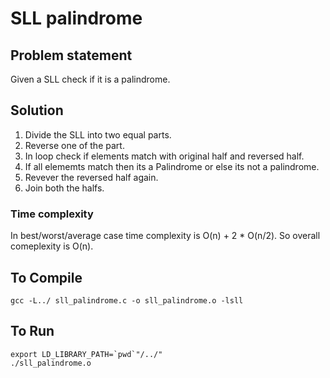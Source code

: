 # SLL palindrome 

## Problem statement
Given a SLL check if it is a palindrome.
## Solution
1. Divide the SLL into two equal parts.
2. Reverse one of the part.
3. In loop check if elements match with original half and reversed half.
4. If all elememts match then its a Palindrome or else its not a palindrome.
5. Revever the reversed half again.
6. Join both the halfs.

### Time complexity
In best/worst/average case time complexity is O(n) + 2 * O(n/2).
So overall comeplexity is  O(n).

## To Compile
```
gcc -L../ sll_palindrome.c -o sll_palindrome.o -lsll
```
## To Run
```
export LD_LIBRARY_PATH=`pwd`"/../"
./sll_palindrome.o
```
